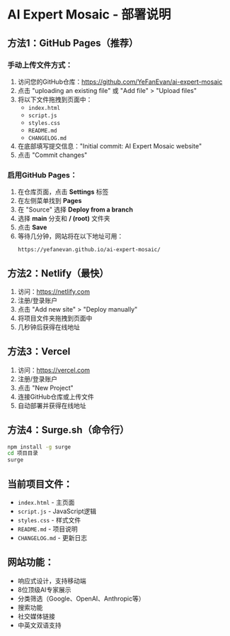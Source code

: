 # AI Expert Mosaic - 部署说明

## 方法1：GitHub Pages（推荐）

### 手动上传文件方式：
1. 访问您的GitHub仓库：https://github.com/YeFanEvan/ai-expert-mosaic
2. 点击 "uploading an existing file" 或 "Add file" > "Upload files"
3. 将以下文件拖拽到页面中：
   - `index.html`
   - `script.js`
   - `styles.css`
   - `README.md`
   - `CHANGELOG.md`
4. 在底部填写提交信息："Initial commit: AI Expert Mosaic website"
5. 点击 "Commit changes"

### 启用GitHub Pages：
1. 在仓库页面，点击 **Settings** 标签
2. 在左侧菜单找到 **Pages**
3. 在 "Source" 选择 **Deploy from a branch**
4. 选择 **main** 分支和 **/ (root)** 文件夹
5. 点击 **Save**
6. 等待几分钟，网站将在以下地址可用：
   ```
   https://yefanevan.github.io/ai-expert-mosaic/
   ```

## 方法2：Netlify（最快）

1. 访问：https://netlify.com
2. 注册/登录账户
3. 点击 "Add new site" > "Deploy manually"
4. 将项目文件夹拖拽到页面中
5. 几秒钟后获得在线地址

## 方法3：Vercel

1. 访问：https://vercel.com
2. 注册/登录账户
3. 点击 "New Project"
4. 连接GitHub仓库或上传文件
5. 自动部署并获得在线地址

## 方法4：Surge.sh（命令行）

```bash
npm install -g surge
cd 项目目录
surge
```

## 当前项目文件：
- `index.html` - 主页面
- `script.js` - JavaScript逻辑
- `styles.css` - 样式文件
- `README.md` - 项目说明
- `CHANGELOG.md` - 更新日志

## 网站功能：
- 响应式设计，支持移动端
- 8位顶级AI专家展示
- 分类筛选（Google、OpenAI、Anthropic等）
- 搜索功能
- 社交媒体链接
- 中英文双语支持
